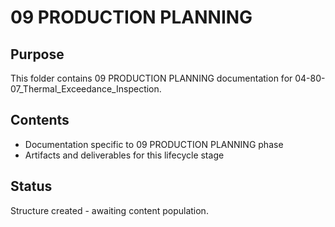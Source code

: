 # 09 PRODUCTION PLANNING

## Purpose
This folder contains 09 PRODUCTION PLANNING documentation for 04-80-07_Thermal_Exceedance_Inspection.

## Contents
- Documentation specific to 09 PRODUCTION PLANNING phase
- Artifacts and deliverables for this lifecycle stage

## Status
Structure created - awaiting content population.
